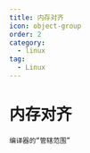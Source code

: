 ```yaml
---
title: 内存对齐
icon: object-group
order: 2
category:
  - linux
tag:
  - Linux
---
```


# 内存对齐

```
编译器的“管辖范围”


```
